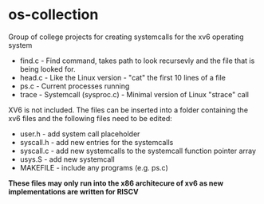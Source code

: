 # os-collection
Group of college projects for creating systemcalls for the xv6 operating system

- find.c - Find command, takes path to look recursevly and the file that is being looked for.
- head.c - Like the Linux version - "cat" the first 10 lines of a file
- ps.c - Current processes running
- trace - Systemcall (sysproc.c) - Minimal version of Linux "strace" call

XV6 is not included. The files can be inserted into a folder containing the xv6 files and the following files need to be edited:
- user.h - add system call placeholder
- syscall.h - add new entries for the systemcalls
- syscall.c - add new systemcalls to the systemcall function pointer array
- usys.S - add new systemcall
- MAKEFILE - include any programs (e.g. ps.c)

**These files may only run into the x86 architecure of xv6 as new implementations are written for RISCV**
